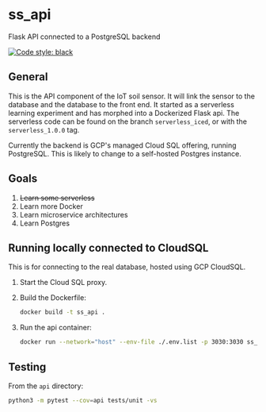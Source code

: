 # ss_api

Flask API connected to a PostgreSQL backend

[![Code style: black](https://img.shields.io/badge/code%20style-black-000000.svg)](https://github.com/ambv/black)

## General

This is the API component of the IoT soil sensor. It will link the sensor to the database and the database to the front end. It started as a serverless learning experiment and has morphed into a Dockerized Flask api. The serverless code can be found on the branch `serverless_iced`, or with the `serverless_1.0.0` tag.

Currently the backend is GCP's managed Cloud SQL offering, running PostgreSQL. This is likely to change to a self-hosted Postgres instance.

## Goals

1) ~~Learn some serverless~~
2) Learn more Docker
3) Learn microservice architectures
4) Learn Postgres

## Running locally connected to CloudSQL

This is for connecting to the real database, hosted using GCP CloudSQL.

1) Start the Cloud SQL proxy.

2) Build the Dockerfile:

    ```bash
    docker build -t ss_api .
    ```

3) Run the api container:

    ```bash
    docker run --network="host" --env-file ./.env.list -p 3030:3030 ss_api
    ```

## Testing

From the `api` directory:

```bash
python3 -m pytest --cov=api tests/unit -vs
```
